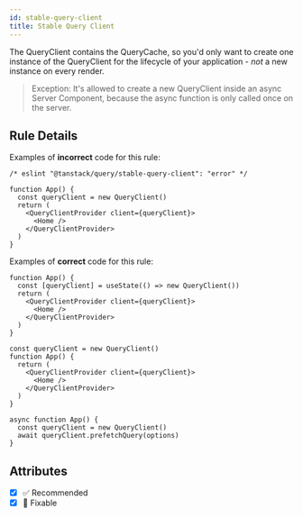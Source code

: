 ```yaml
---
id: stable-query-client
title: Stable Query Client
---
```


The QueryClient contains the QueryCache, so you'd only want to create one instance of the QueryClient for the lifecycle of your application - _not_ a new instance on every render.

> Exception: It's allowed to create a new QueryClient inside an async Server Component, because the async function is only called once on the server.

## Rule Details

Examples of **incorrect** code for this rule:

```tsx
/* eslint "@tanstack/query/stable-query-client": "error" */

function App() {
  const queryClient = new QueryClient()
  return (
    <QueryClientProvider client={queryClient}>
      <Home />
    </QueryClientProvider>
  )
}
```

Examples of **correct** code for this rule:

```tsx
function App() {
  const [queryClient] = useState(() => new QueryClient())
  return (
    <QueryClientProvider client={queryClient}>
      <Home />
    </QueryClientProvider>
  )
}
```

```tsx
const queryClient = new QueryClient()
function App() {
  return (
    <QueryClientProvider client={queryClient}>
      <Home />
    </QueryClientProvider>
  )
}
```

```
async function App() {
  const queryClient = new QueryClient()
  await queryClient.prefetchQuery(options)
}
```

## Attributes

- [x] ✅ Recommended
- [x] 🔧 Fixable
